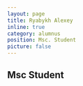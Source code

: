 ```yaml
---
layout: page
title: Ryabykh Alexey
inline: true
category: alumnus
position: Msc. Student
picture: false
---
```


## Msc Student
